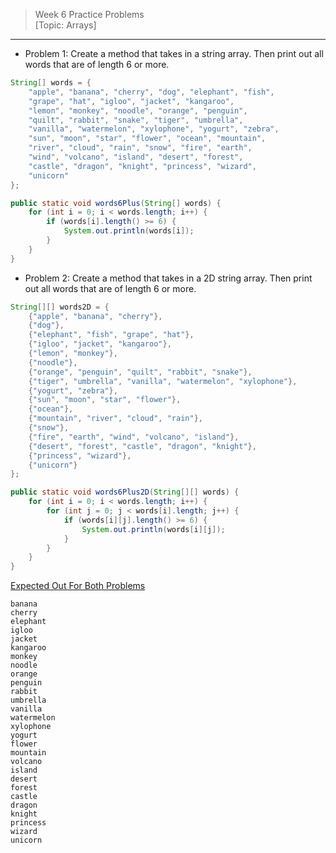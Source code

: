 > Week 6 Practice Problems<br>[Topic: Arrays]

<hr>

- Problem 1: Create a method that takes in a string array. Then print out all words that are of length 6 or more.

```java
String[] words = {
	"apple", "banana", "cherry", "dog", "elephant", "fish",
	"grape", "hat", "igloo", "jacket", "kangaroo",
	"lemon", "monkey", "noodle", "orange", "penguin",
	"quilt", "rabbit", "snake", "tiger", "umbrella",
	"vanilla", "watermelon", "xylophone", "yogurt", "zebra",
	"sun", "moon", "star", "flower", "ocean", "mountain",
	"river", "cloud", "rain", "snow", "fire", "earth",
	"wind", "volcano", "island", "desert", "forest",
	"castle", "dragon", "knight", "princess", "wizard",
	"unicorn"
};
```
```java
public static void words6Plus(String[] words) {
	for (int i = 0; i < words.length; i++) {
        if (words[i].length() >= 6) {
            System.out.println(words[i]);
        }
    }
}
```

- Problem 2: Create a method that takes in a 2D string array. Then print out all words that are of length 6 or more.

```java
String[][] words2D = {
    {"apple", "banana", "cherry"},
    {"dog"},
    {"elephant", "fish", "grape", "hat"},
    {"igloo", "jacket", "kangaroo"},
    {"lemon", "monkey"},
    {"noodle"},
    {"orange", "penguin", "quilt", "rabbit", "snake"},
    {"tiger", "umbrella", "vanilla", "watermelon", "xylophone"},
    {"yogurt", "zebra"},
    {"sun", "moon", "star", "flower"},
    {"ocean"},
    {"mountain", "river", "cloud", "rain"},
    {"snow"},
    {"fire", "earth", "wind", "volcano", "island"},
    {"desert", "forest", "castle", "dragon", "knight"},
    {"princess", "wizard"},
    {"unicorn"}
};
```
```java
public static void words6Plus2D(String[][] words) {
	for (int i = 0; i < words.length; i++) {
		for (int j = 0; j < words[i].length; j++) {
	        if (words[i][j].length() >= 6) {
	            System.out.println(words[i][j]);
	        }
	    }
    }
}
```

<u>Expected Out For Both Problems</u>

```
banana
cherry
elephant
igloo
jacket
kangaroo
monkey
noodle
orange
penguin
rabbit
umbrella
vanilla
watermelon
xylophone
yogurt
flower
mountain
volcano
island
desert
forest
castle
dragon
knight
princess
wizard
unicorn
```
